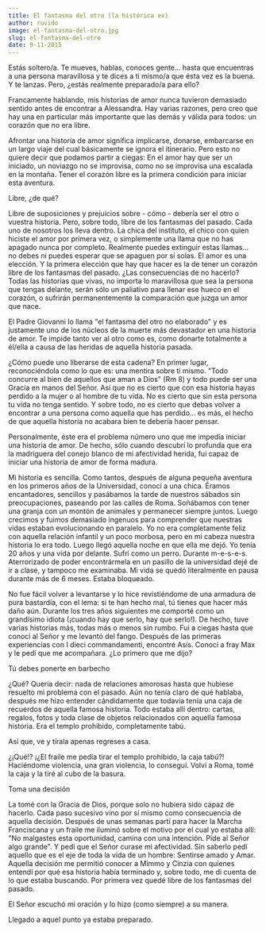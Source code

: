 ```yaml
---
title: El fantasma del otro (la histórica ex)
author: ruvido
image: el-fantasma-del-otro.jpg
slug: el-fantasma-del-otro
date: 9-11-2015
---
```


Estás soltero/a.  Te mueves, hablas, conoces gente... hasta que encuentras a una persona maravillosa y te dices a ti mismo/a que ésta vez es la buena. Y te lanzas. Pero, ¿estás realmente preparado/a para ello?

Francamente hablando, mis historias de amor nunca tuvieron demasiado sentido antes de encontrar a Alessandra. Hay varias razones, pero creo que hay una en particular más importante que las demás y válida para todos: un corazón que no era libre.

Afrontar una historia de amor significa implicarse, donarse, embarcarse en un largo viaje del cual básicamente se ignora el itinerario. Pero esto no quiere decir que podamos partir a ciegas: En el amor hay que ser un iniciado, un noviazgo no se improvisa, como no se improvisa una escalada en la montaña. Tener el corazón libre es la primera condición para iniciar esta aventura.

Libre, ¿de qué?

Libre de suposiciones y prejuicios sobre - cómo - debería ser el otro o vuestra historia. Pero, sobre todo, libre de los fantasmas del pasado. Cada uno de nosotros los lleva dentro. La chica del instituto, el chico con quien hiciste el amor por primera vez, o simplemente una llama que no has apagado nunca por completo. Realmente puedes extinguir estas llamas... no debes ni puedes esperar que se apaguen por sí solas. El amor es una elección. Y la primera elección que hay que hacer es la de tener un corazón libre de los fantasmas del pasado. ¿Las consecuencias de no hacerlo? Todas las historias que vivas, no importa lo maravillosa que sea la persona que tengas delante, serán sólo un paliativo para llenar ese hueco en el corazón, o sufrirán permanentemente la comparación que juzga un amor que nace.

El Padre Giovanni lo llama "el fantasma del otro no elaborado" y es justamente uno de los núcleos de la muerte más devastador en una historia de amor. Te impide tanto ver al otro como es, como donarte totalmente a él/ella a causa de las heridas de aquella historia pasada.

¿Cómo puede uno liberarse de esta cadena? En primer lugar, reconociéndola como lo que es: una mentira sobre ti mismo. "Todo concurre al bien de aquellos que aman a Dios" (Rm 8) y todo puede ser una Gracia en manos del Señor. Así que no es cierto que con esa historia hayas perdido a la mujer o al hombre de tu vida. No es cierto que sin esta persona tu vida no tenga sentido. Y sobre todo, no es cierto que debas volver a encontrar a una persona como aquella que has perdido... es más, el hecho de que aquella historia no acabara bien te debería hacer pensar.

Personalmente, éste era el problema número uno que me impedía iniciar una historia de amor. De hecho, sólo cuando descubrí lo profunda que era la madriguera del conejo blanco de mi afectividad herida, fui capaz de iniciar una historia de amor de forma madura.

Mi historia es sencilla. Como tantos, después de alguna pequeña aventura en los primeros años de la Universidad, conocí a una chica. Éramos encantadores, sencillos y pasábamos la tarde de nuestros sábados sin preocupaciones, paseando por las calles de Roma. Soñábamos con tener una granja con un montón de animales y permanecer siempre juntos. Luego crecimos y fuimos demasiado ingenuos para comprender que nuestras vidas estaban evolucionando en paralelo. Yo no era completamente feliz con aquella relación infantil y un poco morbosa, pero en mi cabeza nuestra historia lo era todo. Luego llegó aquella noche en que ella me dejó. Yo tenía 20 años y una vida por delante. Sufrí como un perro. Durante m-e-s-e-s. Aterrorizado de poder encontrármela en un pasillo de la universidad dejé de ir a clase, y tampoco me examinaba. Mi vida se quedó literalmente en pausa durante más de 6 meses. Estaba bloqueado.

No fue fácil volver a levantarse y lo hice revistiéndome de una armadura de pura bastardía, con el lema: si te han hecho mal, tú tienes que hacer más daño aún. Durante los tres años siguientes me comporté como un grandísimo idiota (¡cuando hay que serlo, hay que serlo!). De hecho, tuve varias historias más, todas más o menos sin rumbo. Fui a ciegas hasta que conocí al Señor y me levantó del fango. Después de las primeras experiencias con I dieci commandamenti, encontré Asís. Conocí a fray Max y le pedí que me acompañara. ¿Lo primero que me dijo?

Tú debes ponerte en barbecho

¿Qué? Quería decir: nada de relaciones amorosas hasta que hubiese resuelto mi problema con el pasado. Aún no tenía claro de qué hablaba, después me hizo entender cándidamente que todavía tenía una caja de recuerdos de aquella famosa historia. Todo estaba allí dentro: cartas, regalos, fotos y toda clase de objetos relacionados con aquella famosa historia. Era el templo prohibido, completamente tabú.

Así que, ve y tírala apenas regreses a casa.

¿¡Qué!? ¡¿El fraile me pedía tirar el templo prohibido, la caja tabú?! Haciéndome violencia, una gran violencia, lo conseguí. Volví a Roma, tomé la caja y la tiré al cubo de la basura.

Toma una decisión

La tomé con la Gracia de Dios, porque solo no hubiera sido capaz de hacerlo. Cada paso sucesivo vino por sí mismo como consecuencia de aquella decisión. Después de unas semanas partí para hacer la Marcha Franciscana y un fraile me iluminó sobre el motivo por el cual yo estaba allí: "No malgastes esta oportunidad, camina con una intención. Pide al Señor algo grande". Y pedí que el Señor curase mi afectividad. Sin saberlo pedí aquello que es el eje de toda la vida de un hombre: Sentirse amado y Amar. Aquella decisión me permitió conocer a Mimmo y Cinzia con quienes entendí por qué esa historia había terminado y, sobre todo, me di cuenta de lo que estaba buscando. Por primera vez quedé libre de los fantasmas del pasado.

El Señor escuchó mi oración y lo hizo (como siempre) a su manera.

Llegado a aquel punto ya estaba preparado.